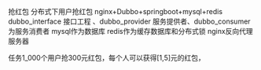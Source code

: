 抢红包
分布式下用户抢红包
nginx+Dubbo+springboot+mysql+redis
dubbo_interface 接口工程 、dubbo_provider 服务提供者、dubbo_consumer为服务消费者
mysql作为数据库 
redis作为缓存数据库和分布式锁
nginx反向代理服务器

任务1_000个用户抢300元红包，每个人可以获得[1,5]元的红包，
